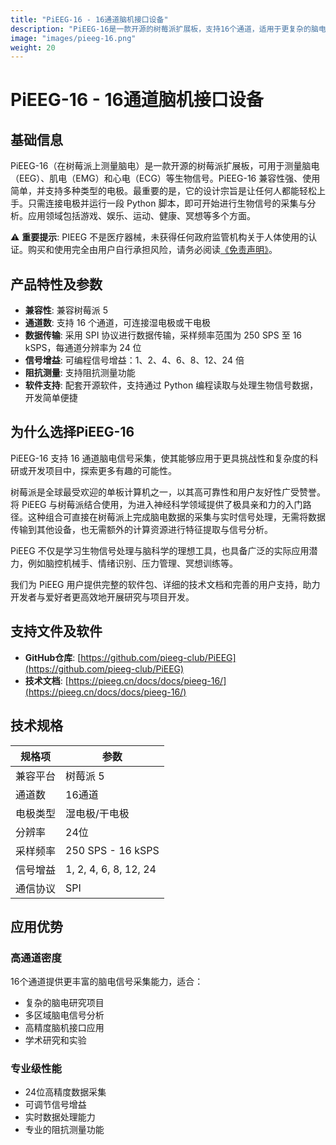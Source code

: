 ```yaml
---
title: "PiEEG-16 - 16通道脑机接口设备"
description: "PiEEG-16是一款开源的树莓派扩展板，支持16个通道，适用于更复杂的脑电信号采集和研究项目"
image: "images/pieeg-16.png"
weight: 20
---
```


# PiEEG-16 - 16通道脑机接口设备

## 基础信息

PiEEG-16（在树莓派上测量脑电）是一款开源的树莓派扩展板，可用于测量脑电（EEG）、肌电（EMG）和心电（ECG）等生物信号。PiEEG-16 兼容性强、使用简单，并支持多种类型的电极。最重要的是，它的设计宗旨是让任何人都能轻松上手。只需连接电极并运行一段 Python 脚本，即可开始进行生物信号的采集与分析。应用领域包括游戏、娱乐、运动、健康、冥想等多个方面。

⚠️ **重要提示**: PIEEG 不是医疗器械，未获得任何政府监管机构关于人体使用的认证。购买和使用完全由用户自行承担风险，请务必阅读[《免责声明》](/disclaimer/)。

## 产品特性及参数

- **兼容性**: 兼容树莓派 5
- **通道数**: 支持 16 个通道，可连接湿电极或干电极
- **数据传输**: 采用 SPI 协议进行数据传输，采样频率范围为 250 SPS 至 16 kSPS，每通道分辨率为 24 位
- **信号增益**: 可编程信号增益：1、2、4、6、8、12、24 倍
- **阻抗测量**: 支持阻抗测量功能
- **软件支持**: 配套开源软件，支持通过 Python 编程读取与处理生物信号数据，开发简单便捷

## 为什么选择PiEEG-16

PiEEG-16 支持 16 通道脑电信号采集，使其能够应用于更具挑战性和复杂度的科研或开发项目中，探索更多有趣的可能性。

树莓派是全球最受欢迎的单板计算机之一，以其高可靠性和用户友好性广受赞誉。将 PiEEG 与树莓派结合使用，为进入神经科学领域提供了极具亲和力的入门路径。这种组合可直接在树莓派上完成脑电数据的采集与实时信号处理，无需将数据传输到其他设备，也无需额外的计算资源进行特征提取与信号分析。

PiEEG 不仅是学习生物信号处理与脑科学的理想工具，也具备广泛的实际应用潜力，例如脑控机械手、情绪识别、压力管理、冥想训练等。

我们为 PiEEG 用户提供完整的软件包、详细的技术文档和完善的用户支持，助力开发者与爱好者更高效地开展研究与项目开发。

## 支持文件及软件

- **GitHub仓库**: [https://github.com/pieeg-club/PiEEG](https://github.com/pieeg-club/PiEEG)
- **技术文档**: [https://pieeg.cn/docs/docs/pieeg-16/](https://pieeg.cn/docs/docs/pieeg-16/)

## 技术规格

| 规格项 | 参数 |
|--------|------|
| 兼容平台 | 树莓派 5 |
| 通道数 | 16通道 |
| 电极类型 | 湿电极/干电极 |
| 分辨率 | 24位 |
| 采样频率 | 250 SPS - 16 kSPS |
| 信号增益 | 1, 2, 4, 6, 8, 12, 24 |
| 通信协议 | SPI |

## 应用优势

### 高通道密度
16个通道提供更丰富的脑电信号采集能力，适合：
- 复杂的脑电研究项目
- 多区域脑电信号分析
- 高精度脑机接口应用
- 学术研究和实验

### 专业级性能
- 24位高精度数据采集
- 可调节信号增益
- 实时数据处理能力
- 专业的阻抗测量功能 